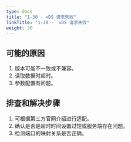 ```yaml
---
type: docs
title: "1-30 - xDS 请求失败"
linkTitle: "1-30 -  xDS 请求失败"
weight: 30
---
```


## 可能的原因

1. 版本可能不一致或不兼容。
2. 读取数据时超时。
3. 参数配置有问题。

## 排查和解决步骤

1. 可根据第三方官网介绍进行适配。
2. 确认是否是超时时间设置过短或服务端存在问题。
3. 检测端口的映射关系是否正确。

<p style="margin-top: 3rem;"> </p>
